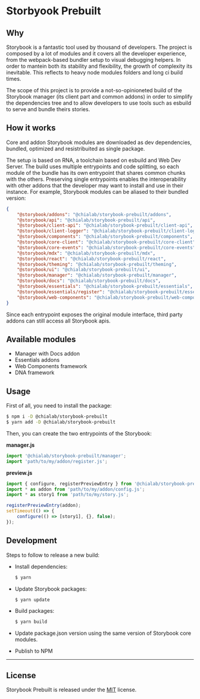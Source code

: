 # Storbyook Prebuilt

## Why

Storybook is a fantastic tool used by thousand of developers. The project is composed by a lot of modules and it covers all the developer experience, from the webpack-based bundler setup to visual debugging helpers. In order to mantein both its stability and flexibility, the growth of complexity  its inevitable. This reflects to heavy node modules folders and long ci build times.

The scope of this project is to provide a not-so-opinioneted build of the Storybook manager (its client part and common addons) in order to simplify the dependencies tree and to allow developers to use tools such as esbuild to serve and bundle theirs stories.

## How it works

Core and addon Storybook modules are downloaded as dev dependencies, bundled, optimized and resistribuited as single package.

The setup is based on RNA, a toolchain based on esbuild and Web Dev Server. The build uses multiple entrypoints and code splitting, so each module of the bundle has its own entrypoint that shares common chunks with the others. Preserving single entrypoints enables the interoperability with other addons that the developer may want to install and use in their instance. For example, Storybook modules can be aliased to their bundled version:

```json
{
    "@storybook/addons": "@chialab/storybook-prebuilt/addons",
    "@storybook/api": "@chialab/storybook-prebuilt/api",
    "@storybook/client-api": "@chialab/storybook-prebuilt/client-api",
    "@storybook/client-logger": "@chialab/storybook-prebuilt/client-logger",
    "@storybook/components": "@chialab/storybook-prebuilt/components",
    "@storybook/core-client": "@chialab/storybook-prebuilt/core-client",
    "@storybook/core-events": "@chialab/storybook-prebuilt/core-events",
    "@storybook/mdx": "@chialab/storybook-prebuilt/mdx",
    "@storybook/react": "@chialab/storybook-prebuilt/react",
    "@storybook/theming": "@chialab/storybook-prebuilt/theming",
    "@storybook/ui": "@chialab/storybook-prebuilt/ui",
    "@storybook/manager": "@chialab/storybook-prebuilt/manager",
    "@storybook/docs": "@chialab/storybook-prebuilt/docs",
    "@storybook/essentials": "@chialab/storybook-prebuilt/essentials",
    "@storybook/essentials/register": "@chialab/storybook-prebuilt/essentials/register",
    "@storybook/web-components": "@chialab/storybook-prebuilt/web-components",
}
```

Since each entrypoint exposes the original module interface, third party addons can still access all Storybook apis.

## Available modules

* Manager with Docs addon
* Essentials addons
* Web Components framework
* DNA framework

## Usage

First of all, you need to install the package:

```sh
$ npm i -D @chialab/storybook-prebuilt
$ yarn add -D @chialab/storybook-prebuilt
```

Then, you can create the two entrypoints of the Storybook:

**manager.js**
```js
import '@chialab/storybook-prebuilt/manager';
import 'path/to/my/addon/register.js';
```

**preview.js**
```js
import { configure, registerPreviewEntry } from '@chialab/storybook-prebuilt/web-components';
import * as addon from 'path/to/my/addon/config.js';
import * as story1 from 'path/to/my/story.js';

registerPreviewEntry(addon);
setTimeout(() => {
    configure(() => [story1], {}, false);
});
```

## Development

Steps to follow to release a new build:

* Install dependencies:

    ```sh
    $ yarn
    ```

* Update Storybook packages:

    ```sh
    $ yarn update
    ```

* Build packages:

    ```sh
    $ yarn build
    ```

* Update package.json version using the same version of Storybook core modules.

* Publish to NPM

---

## License

Storybook Prebuilt is released under the [MIT](https://github.com/chialab/storybook-prebuilt/blob/master/LICENSE) license.
